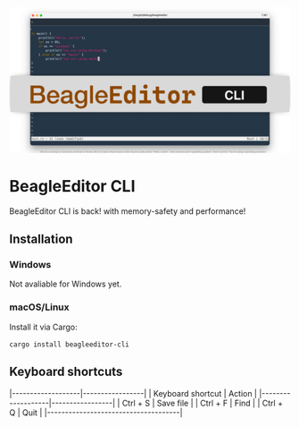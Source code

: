![BeagleEditor's poster](./assets/Poster.png)

# BeagleEditor CLI
BeagleEditor CLI is back! with memory-safety and performance!

## Installation
### Windows
Not avaliable for Windows yet.

### macOS/Linux
Install it via Cargo:
```shell
cargo install beagleeditor-cli
```

## Keyboard shortcuts

|-------------------|-----------------|
| Keyboard shortcut |     Action      |
|-------------------|-----------------|
|      Ctrl + S     |    Save file    |
|      Ctrl + F     |      Find       |
|      Ctrl + Q     |      Quit       |
|-------------------------------------|
